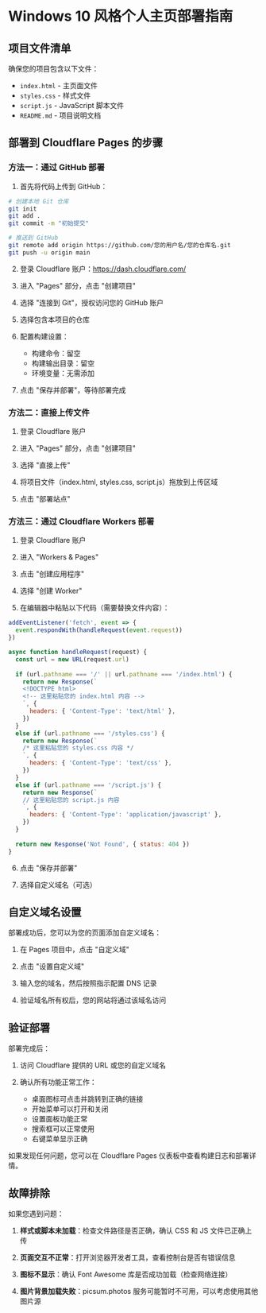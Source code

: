 # Windows 10 风格个人主页部署指南

## 项目文件清单

确保您的项目包含以下文件：

- `index.html` - 主页面文件
- `styles.css` - 样式文件
- `script.js` - JavaScript 脚本文件
- `README.md` - 项目说明文档

## 部署到 Cloudflare Pages 的步骤

### 方法一：通过 GitHub 部署

1. 首先将代码上传到 GitHub：

```bash
# 创建本地 Git 仓库
git init
git add .
git commit -m "初始提交"

# 推送到 GitHub
git remote add origin https://github.com/您的用户名/您的仓库名.git
git push -u origin main
```

2. 登录 Cloudflare 账户：https://dash.cloudflare.com/

3. 进入 "Pages" 部分，点击 "创建项目"

4. 选择 "连接到 Git"，授权访问您的 GitHub 账户

5. 选择包含本项目的仓库

6. 配置构建设置：
   - 构建命令：留空
   - 构建输出目录：留空
   - 环境变量：无需添加

7. 点击 "保存并部署"，等待部署完成

### 方法二：直接上传文件

1. 登录 Cloudflare 账户

2. 进入 "Pages" 部分，点击 "创建项目"

3. 选择 "直接上传"

4. 将项目文件（index.html, styles.css, script.js）拖放到上传区域

5. 点击 "部署站点"

### 方法三：通过 Cloudflare Workers 部署

1. 登录 Cloudflare 账户

2. 进入 "Workers & Pages"

3. 点击 "创建应用程序"

4. 选择 "创建 Worker"

5. 在编辑器中粘贴以下代码（需要替换文件内容）：

```js
addEventListener('fetch', event => {
  event.respondWith(handleRequest(event.request))
})

async function handleRequest(request) {
  const url = new URL(request.url)
  
  if (url.pathname === '/' || url.pathname === '/index.html') {
    return new Response(`
    <!DOCTYPE html>
    <!-- 这里粘贴您的 index.html 内容 -->
    `, {
      headers: { 'Content-Type': 'text/html' },
    })
  } 
  else if (url.pathname === '/styles.css') {
    return new Response(`
    /* 这里粘贴您的 styles.css 内容 */
    `, {
      headers: { 'Content-Type': 'text/css' },
    })
  }
  else if (url.pathname === '/script.js') {
    return new Response(`
    // 这里粘贴您的 script.js 内容
    `, {
      headers: { 'Content-Type': 'application/javascript' },
    })
  }
  
  return new Response('Not Found', { status: 404 })
}
```

6. 点击 "保存并部署"

7. 选择自定义域名（可选）

## 自定义域名设置

部署成功后，您可以为您的页面添加自定义域名：

1. 在 Pages 项目中，点击 "自定义域"

2. 点击 "设置自定义域"

3. 输入您的域名，然后按照指示配置 DNS 记录

4. 验证域名所有权后，您的网站将通过该域名访问

## 验证部署

部署完成后：

1. 访问 Cloudflare 提供的 URL 或您的自定义域名

2. 确认所有功能正常工作：
   - 桌面图标可点击并跳转到正确的链接
   - 开始菜单可以打开和关闭
   - 设置面板功能正常
   - 搜索框可以正常使用
   - 右键菜单显示正确

如果发现任何问题，您可以在 Cloudflare Pages 仪表板中查看构建日志和部署详情。

## 故障排除

如果您遇到问题：

1. **样式或脚本未加载**：检查文件路径是否正确，确认 CSS 和 JS 文件已正确上传

2. **页面交互不正常**：打开浏览器开发者工具，查看控制台是否有错误信息

3. **图标不显示**：确认 Font Awesome 库是否成功加载（检查网络连接）

4. **图片背景加载失败**：picsum.photos 服务可能暂时不可用，可以考虑使用其他图片源 